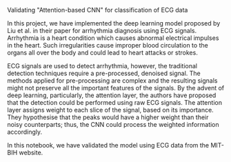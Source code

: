 Validating "Attention-based CNN" for classification of ECG data

In this project, we have implemented the deep learning model proposed by Liu et al. in their paper for arrhythmia diagnosis using ECG signals. Arrhythmia is a heart condition which causes abnormal electrical impulses in the heart. Such irregularities cause improper blood circulation to the organs all over the body and could lead to heart attacks or strokes.

ECG signals are used to detect arrhythmia, however, the traditional detection techniques require a pre-processed, denoised signal. The methods applied for pre-processing are complex and the resulting signals might not preserve all the important features of the signals. By the advent of deep learning, particularly, the attention layer, the authors have proposed that the detection could be performed using raw ECG signals. The attention layer assigns weight to each slice of the signal, based on its importance. They hypothesise that the peaks would have a higher weight than their noisy counterparts; thus, the CNN could process the weighted information accordingly.

In this notebook, we have validated the model using ECG data from the MIT-BIH website.
